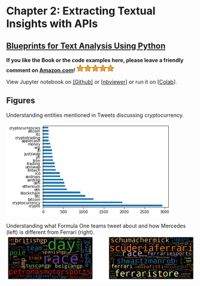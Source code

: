 # Chapter 2: Extracting Textual Insights with APIs

## [Blueprints for Text Analysis Using Python](https://github.com/blueprints-for-text-analytics-python/blueprints-text)

**If you like the Book or the code examples here, please leave a friendly comment on
[Amazon.com](https://www.amazon.com/Blueprints-Text-Analytics-Using-Python/dp/149207408X)!**
<img src="../rating.png" width="100"/>

View Jupyter notebook on 
[[Github]](API_Data_Extraction.ipynb) or
[[nbviewer](https://nbviewer.ipython.org/github/blueprints-for-text-analytics-python/blueprints-text/blob/master/ch02/API_Data_Extraction.ipynb)] or run it on 
[[Colab](https://colab.research.google.com/github/blueprints-for-text-analytics-python/blueprints-text/blob/master/ch02/API_Data_Extraction.ipynb)].


## Figures

Understanding entities mentioned in Tweets discussing cryptocurrency.

![](figures/fig01.png)

Understanding what Formula One teams tweet about and how Mercedes (left) is different from Ferrari (right).
![](figures/fig02.png)

